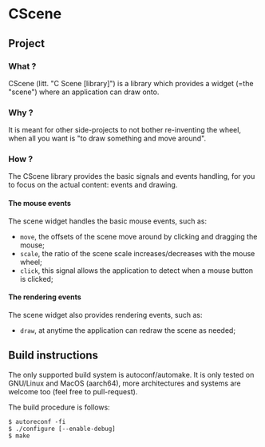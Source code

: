 # CScene

## Project

### What ?

CScene (litt. "C Scene [library]") is a library which provides a widget (=the "scene") where an application can draw onto.

### Why ?

It is meant for other side-projects to not bother re-inventing the wheel, when all you want is "to draw something and move around".

### How ?

The CScene library provides the basic signals and events handling, for you to focus on the actual content: events and drawing.

#### The mouse events

The scene widget handles the basic mouse events, such as:

- `move`, the offsets of the scene move around by clicking and dragging the mouse;
- `scale`, the ratio of the scene scale increases/decreases with the mouse wheel;
- `click`, this signal allows the application to detect when a mouse button is clicked;

#### The rendering events

The scene widget also provides rendering events, such as:

- `draw`, at anytime the application can redraw the scene as needed;

## Build instructions

The only supported build system is autoconf/automake.
It is only tested on GNU/Linux and MacOS (aarch64), more architectures and systems are welcome too (feel free to pull-request).

The build procedure is follows:

~~~
$ autoreconf -fi
$ ./configure [--enable-debug]
$ make
~~~

